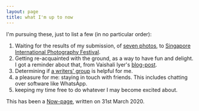 ```yaml
---
layout: page
title: what I'm up to now
---
```


I'm pursuing these, just to list a few (in no particular order):

1. Waiting for the results of my submission, of 
[seven photos](https://alls-futility.tumblr.com/post/614080452947591168/a-series-of-seven-photos-as-yet-untitled-the), 
to [Singapore
International Photography Festival](http://sipf.sg).
2. Getting re-acquainted with the ground, as a way to have fun and delight.
I got a reminder about that, from Vaishali Iyer's [blog-post](https://thestillspace.org/2020/03/22/ode-to-the-ground/).
3. Determining if [a writers' group](https://www.meetup.com/Writers-Collective/) is helpful for me.
4. a pleasure for me: staying in touch with friends. This includes chatting over software like WhatsApp.
5. keeping my time free to do whatever I may become excited about.

This has been a [Now-page](https://nownownow.com/about), written on 31st March
2020.

